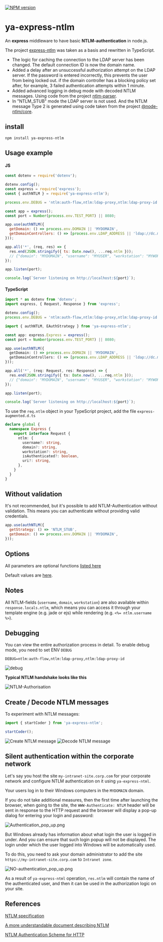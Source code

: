 [![NPM version](https://img.shields.io/npm/v/ya-express-ntlm.svg?style=flat)](https://www.npmjs.com/package/ya-express-ntlm)

# ya-express-ntlm

An **express** middleware to have basic **NTLM-authentication** in node.js.







The project [express-ntlm](https://www.npmjs.com/package/express-ntlm) was taken as a basis and rewritten in TypeScript.
- The logic for caching the connection to the LDAP server has been changed.
  The default connection ID is now the domain name.
- Added a delay after an unsuccessful authorization attempt on the LDAP server. 
  If the password is entered incorrectly, this prevents the user from being locked out.
  if the domain controller has a blocking policy set after, for example,
  3 failed authentication attempts within 1 minute.
- Added advanced logging in debug mode with decoded NTLM messages. Using code from the project
  [ntlm-parser](https://www.npmjs.com/package/ntlm-parser). 
- In "NTLM_STUB" mode the LDAP server is not used. And the NTLM message Type 2 
  is generated using code taken from the project [@node-ntlm/core](https://www.npmjs.com/package/@node-ntlm/core).


## install

```shell
npm install ya-express-ntlm
```



## Usage example



#### JS

```js
const dotenv = require('dotenv');

dotenv.config();
const express = require('express');
const { authNTLM } = require('ya-express-ntlm');

process.env.DEBUG = 'ntlm:auth-flow,ntlm:ldap-proxy,ntlm:ldap-proxy-id';

const app = express();
const port = Number(process.env.TEST_PORT) || 8080;

app.use(authNTLM({
  getDomain: () => process.env.DOMAIN || 'MYDOMAIN',
  getDomainControllers: () => [process.env.LDAP_ADDRESS || 'ldap://dc.mydomain.myorg.com'],
}));

app.all('*', (req, res) => {
  res.end(JSON.stringify({ ts: Date.now(), ...req.ntlm }));
  // {"domain": "MYDOMAIN", "username": "MYUSER", "workstation": "MYWORKSTATION"}
});

app.listen(port);

console.log(`Server listening on http://localhost:${port}`);
```




#### TypeScript

```typescript
import * as dotenv from 'dotenv';
import express, { Request, Response } from 'express';

dotenv.config();
process.env.DEBUG = 'ntlm:auth-flow,ntlm:ldap-proxy,ntlm:ldap-proxy-id';

import { authNTLM, EAuthStrategy } from 'ya-express-ntlm';

const app: express.Express = express();
const port = Number(process.env.TEST_PORT) || 8080;

app.use(authNTLM({
  getDomain: () => process.env.DOMAIN || 'MYDOMAIN',
  getDomainControllers: () => [process.env.LDAP_ADDRESS || 'ldap://dc.mydomain.myorg.com'],
}));

app.all('*', (req: Request, res: Response) => {
  res.end(JSON.stringify({ ts: Date.now(), ...req.ntlm }));
  // {"domain": "MYDOMAIN", "username": "MYUSER", "workstation": "MYWORKSTATION"}
});

app.listen(port);

console.log(`Server listening on http://localhost:${port}`);
```

To use the `req.ntlm` object in your TypeScript project, add the file `express-augmented.d.ts`

```typescript
declare global {
  namespace Express {
    export interface Request {
      ntlm: {
        username?: string,
        domain?: string,
        workstation?: string,
        isAuthenticated?: boolean,
        uri?: string,
      },
    }
  }
}
```



## Without validation

It's not recommended, but it's possible to add NTLM-Authentication without 
validation. This means you can authenticate without providing valid credentials.

```js
app.use(authNTLM({
  getStrategy: () => 'NTLM_STUB',
  getDomain: () => process.env.DOMAIN || 'MYDOMAIN',
}));
```



## Options

All parameters are optional functions [listed here](https://github.com/Bazilio-san/ya-express-ntlm/blob/master/src/interfaces.ts#L42)     


Default values are [here](https://github.com/Bazilio-san/ya-express-ntlm/blob/master/src/prepare-options.ts#L9).




## Notes

All NTLM-fields (`username`, `domain`, `workstation`) are also available within
`response.locals.ntlm`, which means you can access it through your template
engine (e.g. jade or ejs) while rendering (e.g. `<%= ntlm.username %>`).




## Debugging

You can view the entire authorization process in detail.
To enable debug mode, you need to set ENV `DEBUG`

```shell
DEBUG=ntlm:auth-flow,ntlm:ldap-proxy,ntlm:ldap-proxy-id
```

<img src="debug.png" alt="debug" />



**Typical NTLM handshake looks like this**

<img src="img/NTLM-Authorisation.png" alt="NTLM-Authorisation" />


## Create / Decode NTLM messages

To experiment with NTLM messages:

```typescript
import { startCoder } from 'ya-express-ntlm';

startCoder();
```

<img src="img/create-ntlm-message.png" alt="Create NTLM message" />

<img src="img/decode-ntlm-message.png" alt="Decode NTLM message" />


## Silent authentication within the corporate network

Let's say you host the site `my-intranet-site.corp.com` for your corporate
network and configure NTLM authentication on it using `ya-express-ntml`.  

Your users log in to their Windows computers in the `MYDOMAIN` domain.

If you do not take additional measures, then the first time after launching the browser,
when going to the site, the `WWW-Authenticate: NTLM` header will be sent in response to the HTTP request
and the browser will display a pop-up dialog for entering your login and password:

![Authentication_pop_up.png](img%2FAuthentication_pop_up.png)

But Windows already has information about what login the user is logged in under.
And you can ensure that such login popup will not be displayed. The login under 
which the user logged into Windows will be automatically used.

To do this, you need to ask your domain administrator to add the site `https://my-intranet-site.corp.com`
to `Intranet zone`. 

![NO-authentication_pop_up.png](img%2FNO-authentication_pop_up.png)

As a result of `ya-express-ntml` operation, `res.ntlm` will contain the name of the authenticated user,
and then it can be used in the authorization logic on your site.


## References

[NTLM specification](https://docs.microsoft.com/en-us/openspecs/windows_protocols/ms-nlmp/b38c36ed-2804-4868-a9ff-8dd3182128e4)  


[A more understandable document describing NTLM  ](http://davenport.sourceforge.net/ntlm.html)


[NTLM Authentication Scheme for HTTP  ](https://web.archive.org/web/20200724074947/https://www.innovation.ch/personal/ronald/ntlm.html)


